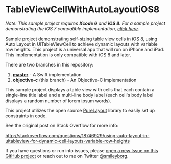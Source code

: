 TableViewCellWithAutoLayoutiOS8
===========================

*Note: This sample project requires __Xcode 6__ and __iOS 8__. For a sample project demonstrating the iOS 7 compatible implementation, [click here](https://github.com/smileyborg/TableViewCellWithAutoLayout).*

Sample project demonstrating self-sizing table view cells in iOS 8, using Auto Layout in UITableViewCell to achieve dynamic layouts with variable row heights. This project is a universal app that will run on iPhone and iPad. This implementation is only compatible with iOS 8 and later.

There are two branches in this repository:

1. **[master](https://github.com/smileyborg/TableViewCellWithAutoLayoutiOS8/tree/master)** - A Swift implementation
2. **objective-c** (this branch) - An Objective-C implementation

This sample project displays a table view with cells that each contain a single-line title label and a multi-line body label (each cell's body label displays a random number of lorem ipsum words).

This project utilizes the open source [PureLayout](https://github.com/smileyborg/PureLayout) library to easily set up constraints in code.

See the original post on Stack Overflow for more info:

http://stackoverflow.com/questions/18746929/using-auto-layout-in-uitableview-for-dynamic-cell-layouts-variable-row-heights

If you have questions or run into issues, please [open a new Issue on this GitHub project](https://github.com/smileyborg/TableViewCellWithAutoLayoutiOS8/issues/new) or reach out to me on Twitter [@smileyborg](https://twitter.com/smileyborg).
